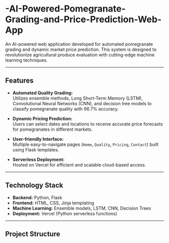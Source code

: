 # -AI-Powered-Pomegranate-Grading-and-Price-Prediction-Web-App
An AI-powered web application developed for automated pomegranate grading and dynamic market price prediction. This system is designed to revolutionize agricultural produce evaluation with cutting-edge machine learning techniques.

---

## Features

- **Automated Quality Grading:**  
  Utilizes ensemble methods, Long Short-Term Memory (LSTM), Convolutional Neural Networks (CNN), and decision tree models to classify pomegranate quality with 98.7% accuracy.

- **Dynamic Pricing Prediction:**  
  Users can select dates and locations to receive accurate price forecasts for pomegranates in different markets.

- **User-friendly Interface:**  
  Multiple easy-to-navigate pages (`Home`, `Quality`, `Pricing`, `Contact`) built using Flask templates.

- **Serverless Deployment:**  
  Hosted on Vercel for efficient and scalable cloud-based access.

---

## Technology Stack

- **Backend:** Python, Flask  
- **Frontend:** HTML, CSS, Jinja templating  
- **Machine Learning:** Ensemble models, LSTM, CNN, Decision Trees  
- **Deployment:** Vercel (Python serverless functions)  

---

## Project Structure
